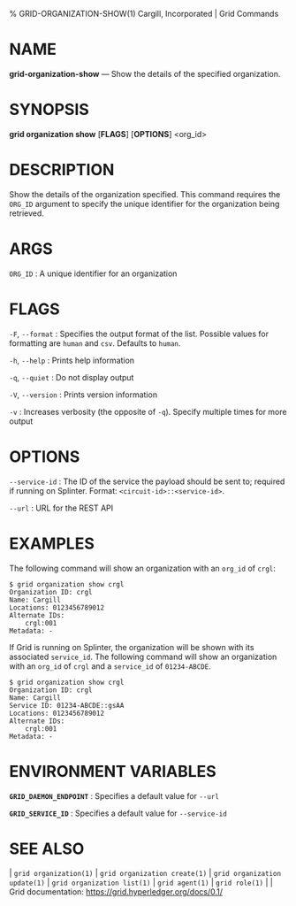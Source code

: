 % GRID-ORGANIZATION-SHOW(1) Cargill, Incorporated | Grid Commands

<!--
  Copyright 2021 Cargill Incorporated
  Licensed under Creative Commons Attribution 4.0 International License
  https://creativecommons.org/licenses/by/4.0/
-->

NAME
====

**grid-organization-show** — Show the details of the specified organization.

SYNOPSIS
========

**grid organization show** \[**FLAGS**\] \[**OPTIONS**\] <org_id>

DESCRIPTION
===========

Show the details of the organization specified. This command requires the
`ORG_ID` argument to specify the unique identifier for the organization being
retrieved.

ARGS
====

`ORG_ID`
: A unique identifier for an organization


FLAGS
=====

`-F`, `--format`
: Specifies the output format of the list. Possible values for formatting are
  `human` and `csv`. Defaults to `human`.

`-h`, `--help`
: Prints help information

`-q`, `--quiet`
: Do not display output

`-V`, `--version`
: Prints version information

`-v`
: Increases verbosity (the opposite of `-q`). Specify multiple times for more
  output

OPTIONS
=======

`--service-id`
: The ID of the service the payload should be sent to; required if running on
  Splinter. Format: `<circuit-id>::<service-id>`.

`--url`
: URL for the REST API

EXAMPLES
========

The following command will show an organization with an `org_id` of `crgl`:

```
$ grid organization show crgl
Organization ID: crgl
Name: Cargill
Locations: 0123456789012
Alternate IDs:
    crgl:001
Metadata: -
```

If Grid is running on Splinter, the organization will be shown with its
associated `service_id`. The following command will show an organization with an
`org_id` of `crgl` and a `service_id` of `01234-ABCDE`.

```
$ grid organization show crgl
Organization ID: crgl
Name: Cargill
Service ID: 01234-ABCDE::gsAA
Locations: 0123456789012
Alternate IDs:
    crgl:001
Metadata: -
```

ENVIRONMENT VARIABLES
=====================

**`GRID_DAEMON_ENDPOINT`**
: Specifies a default value for `--url`

**`GRID_SERVICE_ID`**
: Specifies a default value for `--service-id`

SEE ALSO
========

| `grid organization(1)`
| `grid organization create(1)`
| `grid organization update(1)`
| `grid organization list(1)`
| `grid agent(1)`
| `grid role(1)`
|
| Grid documentation: https://grid.hyperledger.org/docs/0.1/
